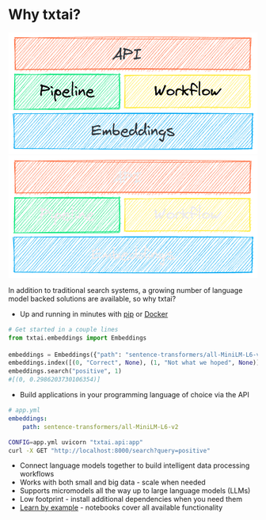 # Why txtai?

![why](images/why.png#only-light)
![why](images/why-dark.png#only-dark)

In addition to traditional search systems, a growing number of language model backed solutions are available, so why txtai?

- Up and running in minutes with [pip](../install/) or [Docker](../cloud/)
```python
# Get started in a couple lines
from txtai.embeddings import Embeddings

embeddings = Embeddings({"path": "sentence-transformers/all-MiniLM-L6-v2"})
embeddings.index([(0, "Correct", None), (1, "Not what we hoped", None)])
embeddings.search("positive", 1)
#[(0, 0.2986203730106354)]
```
- Build applications in your programming language of choice via the API
```yaml
# app.yml
embeddings:
    path: sentence-transformers/all-MiniLM-L6-v2
```
```bash
CONFIG=app.yml uvicorn "txtai.api:app"
curl -X GET "http://localhost:8000/search?query=positive"
```
- Connect language models together to build intelligent data processing workflows
- Works with both small and big data - scale when needed
- Supports micromodels all the way up to large language models (LLMs)
- Low footprint - install additional dependencies when you need them
- [Learn by example](../examples) - notebooks cover all available functionality

